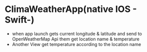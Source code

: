 # ClimaWeatherApp(native IOS - Swift-)
- when app launch gets current longitude & latitude and send to OpenWeatherMap Api them get location name & temperature
- Another View get temperature according to the location name 
